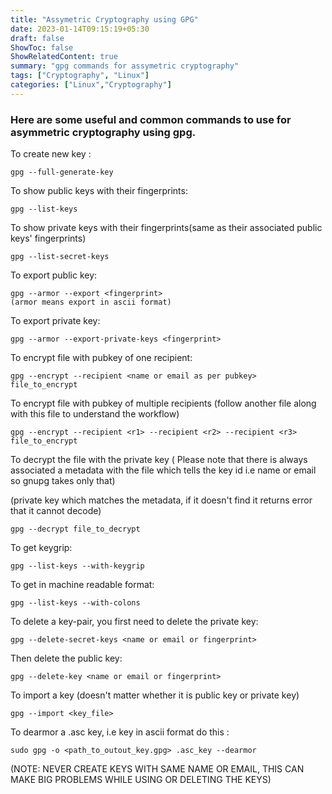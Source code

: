 ```yaml
---
title: "Assymetric Cryptography using GPG"
date: 2023-01-14T09:15:19+05:30
draft: false
ShowToc: false
ShowRelatedContent: true
summary: "gpg commands for assymetric cryptography"
tags: ["Cryptography", "Linux"]
categories: ["Linux","Cryptography"]
---
```


### Here are some useful and common commands to use for asymmetric cryptography using gpg.

To create new key :

```shell
gpg --full-generate-key
```

To show public keys with their fingerprints:

```shell
gpg --list-keys
```

To show private keys with their fingerprints(same as their associated public keys' fingerprints)

```shell
gpg --list-secret-keys
```

To export public key:

```shell
gpg --armor --export <fingerprint>
(armor means export in ascii format)
```

To export private key:

```shell
gpg --armor --export-private-keys <fingerprint>
```

To encrypt file with pubkey of one recipient:

```shell
gpg --encrypt --recipient <name or email as per pubkey>  file_to_encrypt
```

To encrypt file with pubkey of multiple recipients (follow another file along with this file to understand the workflow)

```shell
gpg --encrypt --recipient <r1> --recipient <r2> --recipient <r3>  file_to_encrypt
```

To decrypt the file with the private key ( Please note that
there is always associated a metadata with the file which
tells the key id i.e name or email so gnupg takes only that)

(private key which matches the metadata, if it doesn't find it returns error that it cannot decode)

```shell
gpg --decrypt file_to_decrypt
```

To get keygrip:

```shell
gpg --list-keys --with-keygrip
```

To get in machine readable format:

```shell
gpg --list-keys --with-colons
```

To delete a key-pair, you first need to delete the private key:

```shell
gpg --delete-secret-keys <name or email or fingerprint>
```

Then delete the public key:

```shell
gpg --delete-key <name or email or fingerprint>
```

To import a key (doesn't matter whether it is public key or private key)

```shell
gpg --import <key_file>
```

To dearmor a .asc key, i.e key in ascii format do this :

```shell
sudo gpg -o <path_to_outout_key.gpg> .asc_key --dearmor
```

(NOTE: NEVER CREATE KEYS WITH SAME NAME OR EMAIL, THIS CAN MAKE BIG PROBLEMS WHILE USING OR DELETING THE KEYS)
